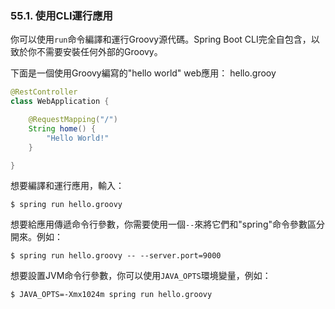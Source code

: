 ### 55.1. 使用CLI運行應用

你可以使用`run`命令編譯和運行Groovy源代碼。Spring Boot CLI完全自包含，以致於你不需要安裝任何外部的Groovy。

下面是一個使用Groovy編寫的"hello world" web應用：
hello.grooy
```java
@RestController
class WebApplication {

    @RequestMapping("/")
    String home() {
        "Hello World!"
    }

}
```
想要編譯和運行應用，輸入：
```shell
$ spring run hello.groovy
```
想要給應用傳遞命令行參數，你需要使用一個`--`來將它們和"spring"命令參數區分開來。例如：
```shell
$ spring run hello.groovy -- --server.port=9000
```
想要設置JVM命令行參數，你可以使用`JAVA_OPTS`環境變量，例如：
```shell
$ JAVA_OPTS=-Xmx1024m spring run hello.groovy
```
